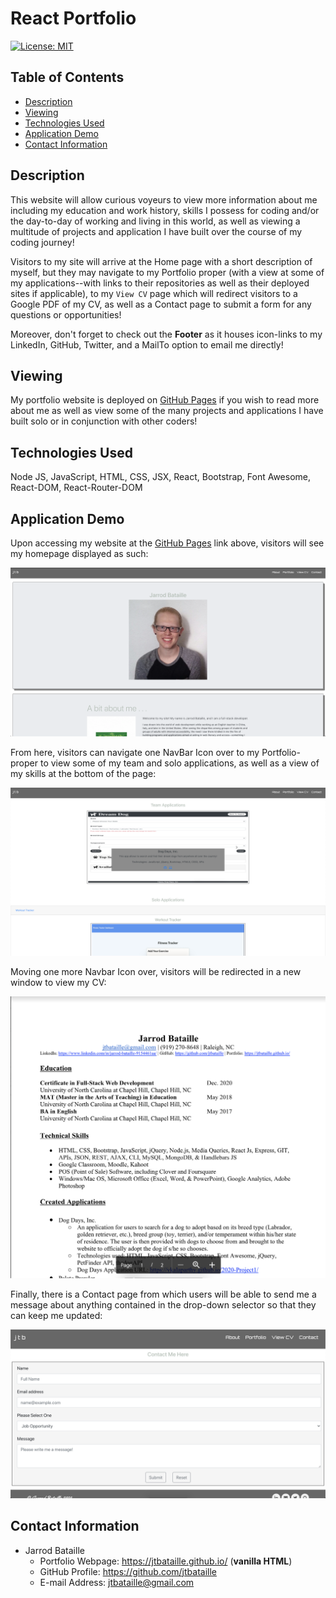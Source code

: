 # React Portfolio
[![License: MIT](https://img.shields.io/badge/License-MIT-yellow.svg)](https://opensource.org/licenses/MIT)

## Table of Contents
* [Description](#description)
* [Viewing](#viewing)
* [Technologies Used](#technologies-used)
* [Application Demo](#application-demo)
* [Contact Information](#contact-information)

## Description
This website will allow curious voyeurs to view more information about me including my education and work history, skills I possess for coding and/or the day-to-day of working and living in this world, as well as viewing a multitude of projects and application I have built over the course of my coding journey!

Visitors to my site will arrive at the Home page with a short description of myself, but they may navigate to my Portfolio proper (with a view at some of my applications--with links to their repositories as well as their deployed sites if applicable), to my ```View CV``` page which will redirect visitors to a Google PDF of my CV, as well as a Contact page to submit a form for any questions or opportunities!

Moreover, don't forget to check out the **Footer** as it houses icon-links to my LinkedIn, GitHub, Twitter, and a MailTo option to email me directly!

## Viewing
My portfolio website is deployed on [GitHub Pages](#) if you wish to read more about me as well as view some of the many projects and applications I have built solo or in conjunction with other coders!

## Technologies Used
Node JS, JavaScript, HTML, CSS, JSX, React, Bootstrap, Font Awesome, React-DOM, React-Router-DOM

## Application Demo
Upon accessing my website at the [GitHub Pages](#) link above, visitors will see my homepage displayed as such:

![startPage](src/imgs/homePage.png)


From here, visitors can navigate one NavBar Icon over to my Portfolio-proper to view some of my team and solo applications, as well as a view of my skills at the bottom of the page:

![portfolioPage](src/imgs/portfolioPage.png)

Moving one more Navbar Icon over, visitors will be redirected in a new window to view my CV:

![viewCVPage](src/imgs/viewCVPage.png)

Finally, there is a Contact page from which users will be able to send me a message about anything contained in the drop-down selector so that they can keep me updated:

![contactPage](src/imgs/contactPage.png)

## Contact Information
* Jarrod Bataille
  * Portfolio Webpage: https://jtbataille.github.io/ (**vanilla HTML**)
  * GitHub Profile: https://github.com/jtbataille
  * E-mail Address: jtbataille@gmail.com